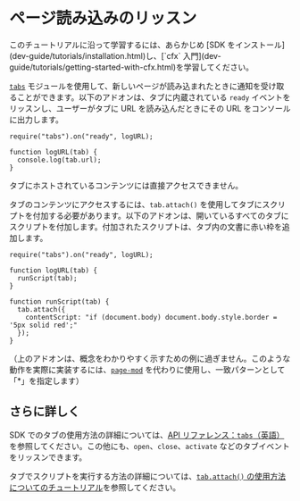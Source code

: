 <!-- This Source Code Form is subject to the terms of the Mozilla Public
   - License, v. 2.0. If a copy of the MPL was not distributed with this
   - file, You can obtain one at http://mozilla.org/MPL/2.0/. -->

# ページ読み込みのリッスン #

<span class="aside">
このチュートリアルに沿って学習するには、あらかじめ [SDK をインストール](dev-guide/tutorials/installation.html)し、[`cfx` 入門](dev-guide/tutorials/getting-started-with-cfx.html)を学習してください。
</span>

[`tabs`](packages/addon-kit/tabs.html) モジュールを使用して、新しいページが読み込まれたときに通知を受け取ることができます。以下のアドオンは、タブに内蔵されている `ready` イベントをリッスンし、ユーザーがタブに URL を読み込んだときにその URL をコンソールに出力します。

    require("tabs").on("ready", logURL);

    function logURL(tab) {
      console.log(tab.url);
    }

タブにホストされているコンテンツには直接アクセスできません。

タブのコンテンツにアクセスするには、`tab.attach()` を使用してタブにスクリプトを付加する必要があります。以下のアドオンは、開いているすべてのタブにスクリプトを付加します。付加されたスクリプトは、タブ内の文書に赤い枠を追加します。

    require("tabs").on("ready", logURL);

    function logURL(tab) {
      runScript(tab);
    }

    function runScript(tab) {
      tab.attach({
        contentScript: "if (document.body) document.body.style.border = '5px solid red';"
      });
    }

（上のアドオンは、概念をわかりやすく示すための例に過ぎません。このような動作を実際に実装するには、[`page-mod`](dev-guide/tutorials/modifying-web-pages-url.html) を代わりに使用し、一致パターンとして「*」を指定します）

## さらに詳しく ##

SDK でのタブの使用方法の詳細については、[API リファレンス：`tabs`（英語）](packages/addon-kit/tabs.html)を参照してください。この他にも、`open`、`close`、`activate` などのタブイベントをリッスンできます。

タブでスクリプトを実行する方法の詳細については、[`tab.attach()` の使用方法についてのチュートリアル](dev-guide/tutorials/modifying-web-pages-tab.html)を参照してください。
